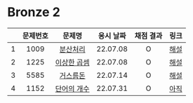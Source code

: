 # Bronze 2
||문제번호|문제명|응시 날짜|채점 결과|링크|
|:-:|:--:|:--:|:---:|:---:|--|
|1|1009|[분산처리](./1009.js)|22.07.08|O|[해설](https://velog.io/@muz/%EB%B0%B1%EC%A4%80node.js%EA%B5%AC%ED%98%84-1009%EB%B2%88-%EB%B6%84%EC%82%B0%EC%B2%98%EB%A6%AC-for%EB%AC%B8)|
|2|1225|[이상한 곱셈](./1225.js)|22.07.08|O|[해설](https://velog.io/@muz/%EB%B0%B1%EC%A4%80node.js-1225%EB%B2%88-%EC%9D%B4%EC%83%81%ED%95%9C-%EA%B3%B1%EC%85%88-for%EB%AC%B8-%EC%88%98%ED%95%99-%EA%B5%AC%ED%98%84-%EB%AC%B8%EC%9E%90%EC%97%B4)|
|3|5585|[거스름돈](./5585.js)|22.07.14|O|[해설](https://velog.io/@muz/%EB%B0%B1%EC%A4%80node.js-5585%EB%B2%88-%EA%B1%B0%EC%8A%A4%EB%A6%84%EB%8F%88-for%EB%AC%B8)|
|4|1152|[단어의 개수](./1152.js)|22.07.31|O|[아직]()